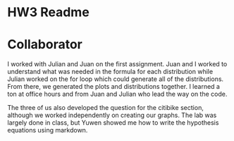 
# HW3 Readme

# Collaborator

I worked with Julian and Juan on the first assignment. Juan and I worked to understand what was needed in the formula for each distribution while Julian worked on the for loop which could generate all of the distributions. From there, we generated the plots and distributions together. I learned a ton at office hours and from Juan and Julian who lead the way on the code. 

The three of us also developed the question for the citibike section, although we worked independently on creating our graphs. The lab was largely done in class, but Yuwen showed me how to write the hypothesis equations using markdown. 
